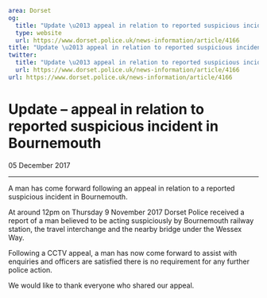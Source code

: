 ```yaml
area: Dorset
og:
  title: "Update \u2013 appeal in relation to reported suspicious incident in Bournemouth"
  type: website
  url: https://www.dorset.police.uk/news-information/article/4166
title: "Update \u2013 appeal in relation to reported suspicious incident in Bournemouth |"
twitter:
  title: "Update \u2013 appeal in relation to reported suspicious incident in Bournemouth"
  url: https://www.dorset.police.uk/news-information/article/4166
url: https://www.dorset.police.uk/news-information/article/4166
```

# Update – appeal in relation to reported suspicious incident in Bournemouth

05 December 2017

* * *

A man has come forward following an appeal in relation to a reported suspicious incident in Bournemouth.

At around 12pm on Thursday 9 November 2017 Dorset Police received a report of a man believed to be acting suspiciously by Bournemouth railway station, the travel interchange and the nearby bridge under the Wessex Way.

Following a CCTV appeal, a man has now come forward to assist with enquiries and officers are satisfied there is no requirement for any further police action.

We would like to thank everyone who shared our appeal.

